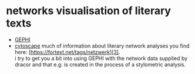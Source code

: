 # networks visualisation of literary texts
- [GEPHI][1]
- [cytoscape][2]
much of information about literary network analyses you find here: [https://fortext.net/tags/netzwerk][3].   
i try to get you a bit into using GEPHI with the network data supplied by dracor and that e.g. is created in the process of a stylometric analysis. 

[1]:	https://gephi.org
[2]:	https://cytoscape.org/download.html
[3]:	https://fortext.net/tags/netzwerk